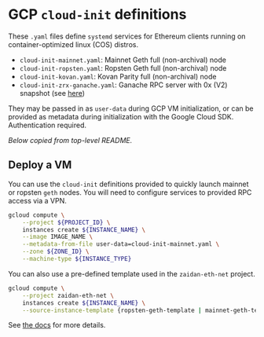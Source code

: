 # GCP `cloud-init` definitions

These `.yaml` files define `systemd` services for Ethereum clients running on container-optimized linux (COS) distros.

- `cloud-init-mainnet.yaml`: Mainnet Geth full (non-archival) node
- `cloud-init-ropsten.yaml`: Ropsten Geth full (non-archival) node
- `cloud-init-kovan.yaml`: Kovan Parity full (non-archival) node
- `cloud-init-zrx-ganache.yaml`: Ganache RPC server with 0x (V2) snapshot (see [here](https://0x.org/wiki#Ganache-Setup-Guide))

They may be passed in as `user-data` during GCP VM initialization, or can be provided as metadata during initialization with the Google Cloud SDK. Authentication required. 

_Below copied from top-level README._

## Deploy a VM

You can use the `cloud-init` definitions provided to quickly launch mainnet or ropsten `geth` nodes. You will need to configure services to provided RPC access via a VPN. 

```bash
gcloud compute \
    --project ${PROJECT_ID} \
    instances create ${INSTANCE_NAME} \
    --image IMAGE_NAME \
    --metadata-from-file user-data=cloud-init-mainnet.yaml \
    --zone ${ZONE_ID} \
    --machine-type ${INSTANCE_TYPE}
```

You can also use a pre-defined template used in the `zaidan-eth-net` project.

```bash
gcloud compute \
    --project zaidan-eth-net \
    instances create ${INSTANCE_NAME} \
    --source-instance-template {ropsten-geth-template | mainnet-geth-template}
```

See [the docs](https://cloud.google.com/container-optimized-os/docs/how-to/create-configure-instance) for more details.